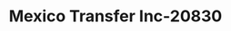 ---
f_zip-code: 97071
f_state-code: OR
title: Mexico Transfer Inc-20830
f_phone: 503-982-4711
f_city-only: Woodburn
f_address: 475 North 1St Street Woodburn
f_location-unique-id: '20830'
slug: mexico-transfer-inc-20830
updated-on: '2024-05-30T13:46:58.046Z'
created-on: '2024-05-30T13:36:59.803Z'
published-on: '2024-05-30T13:54:32.469Z'
f_city-state: cms/city/woodburn-or.md
f_company: cms/company/mexico-transfer-inc.md
f_state: cms/state/oregon.md
layout: '[payday-loan].html'
tags: payday-loan
---